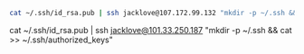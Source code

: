 
```bash
cat ~/.ssh/id_rsa.pub | ssh jacklove@107.172.99.132 "mkdir -p ~/.ssh && cat >> ~/.ssh/authorized_keys"
```


cat ~/.ssh/id_rsa.pub | ssh jacklove@101.33.250.187 "mkdir -p ~/.ssh && cat >> ~/.ssh/authorized_keys"